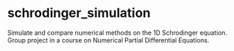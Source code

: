 # schrodinger_simulation
Simulate and compare numerical methods on the 1D Schrodinger equation. Group project in a course on Numerical Partial Differential Equations.
